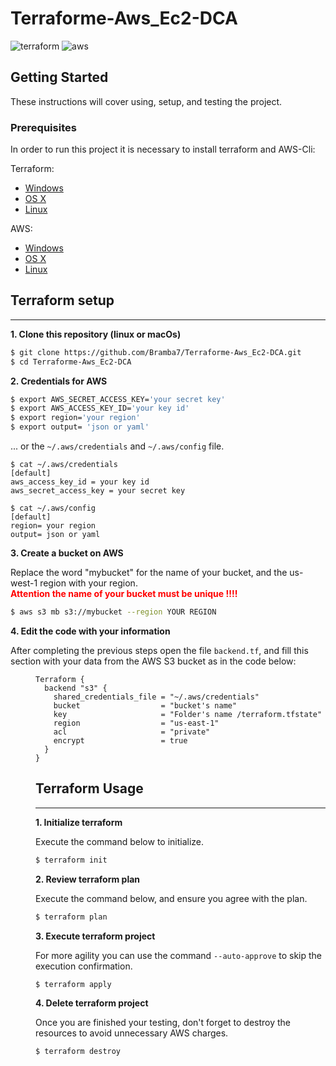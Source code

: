 # Terraforme-Aws_Ec2-DCA
![terraform](https://img.shields.io/badge/Terraform-v1.0.5-green)
![aws](https://img.shields.io/badge/aws--cli-v1.20.31-green)


## Getting Started

These instructions will cover using, setup, and testing the project.

### Prerequisites

In order to run this project it is necessary to install terraform and AWS-Cli:

Terraform:

- [Windows](https://www.terraform.io/downloads.html)
- [OS X](https://www.terraform.io/downloads.html)
- [Linux](https://www.terraform.io/downloads.html)

AWS:

- [Windows](https://docs.aws.amazon.com/cli/latest/userguide/install-cliv2-windows.html)
- [OS X](https://docs.aws.amazon.com/cli/latest/userguide/install-cliv2-mac.html)
- [Linux](https://docs.aws.amazon.com/cli/latest/userguide/cli-chap-install.html)

## Terraform setup

---

**1\. Clone this repository (linux or macOs)**

```sh
$ git clone https://github.com/Bramba7/Terraforme-Aws_Ec2-DCA.git
$ cd Terraforme-Aws_Ec2-DCA
```

**2\. Credentials for AWS**

```bash
$ export AWS_SECRET_ACCESS_KEY='your secret key'
$ export AWS_ACCESS_KEY_ID='your key id'
$ export region='your region'
$ export output= 'json or yaml'
```

... or the `~/.aws/credentials` and `~/.aws/config` file.

```
$ cat ~/.aws/credentials
[default]
aws_access_key_id = your key id
aws_secret_access_key = your secret key

```

```
$ cat ~/.aws/config
[default]
region= your region
output= json or yaml

```

**3\. Create a bucket on AWS**

Replace the word "mybucket" for the name of your bucket, and the us-west-1 region with your region.
<br><font color="red"><b> Attention the name of your bucket must be unique !!!!</b> </font>

```sh
$ aws s3 mb s3://mybucket --region YOUR REGION
```

**4\. Edit the code with your information**

After completing the previous steps open the file `backend.tf`, and fill this section with your data from the AWS S3 bucket as in the code below:<dd>


```
Terraform {
  backend "s3" {
    shared_credentials_file = "~/.aws/credentials"
    bucket                  = "bucket's name"
    key                     = "Folder's name /terraform.tfstate"
    region                  = "us-east-1"
    acl                     = "private"
    encrypt                 = true
  }
}
```

## Terraform Usage

---

**1\. Initialize terraform**

Execute the command below to initialize.

```sh
$ terraform init
```

**2\. Review terraform plan**

Execute the command below, and ensure you agree with the plan.

```bash
$ terraform plan 
```

**3\. Execute terraform project**

For more agility you can use the command `--auto-approve` to skip the execution confirmation.

```sh
$ terraform apply 
```

**4\. Delete terraform project**

Once you are finished your testing, don't forget to destroy the resources to avoid unnecessary AWS charges.

```sh
$ terraform destroy 
```
